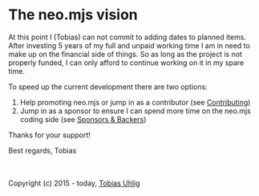 # The neo.mjs vision

At this point I (Tobias) can not commit to adding dates to planned items.
After investing 5 years of my full and unpaid working time I am in need to make up on the financial side of things.
So as long as the project is not properly funded, I can only afford to continue working on it in my spare time.

To speed up the current development there are two options:
1. Help promoting neo.mjs or jump in as a contributor (see <a href="../CONTRIBUTING.md">Contributing</a>)
2. Jump in as a sponsor to ensure I can spend more time on the neo.mjs coding side (see <a href="../BACKERS.md">Sponsors & Backers</a>)


Thanks for your support!


Best regards, Tobias

<br><br>
Copyright (c) 2015 - today, <a href="https://www.linkedin.com/in/tobiasuhlig/">Tobias Uhlig</a>

